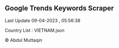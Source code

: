 

## Google Trends Keywords Scraper 
 
Last Update 09-04-2023 , 05:56:38

Country List :
VIETNAM.json



© Abdul Muttaqin 
